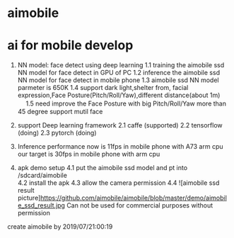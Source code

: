 # aimobile 
# ai for mobile develop
1. NN model: face detect using deep learning
   1.1 training the aimobile ssd NN model for face detect in GPU of PC
   1.2 inference the aimobile ssd NN model for face detect in mobile phone
   1.3 aimobile ssd NN model parmeter is 650K
   1.4 support dark light,shelter from, facial expression,Face Posture(Pitch/Roll/Yaw),different distance(about 1m)
　 1.5 need improve 
       the Face Posture with big Pitch/Roll/Yaw more than 45 degree
       support mutil face
    
2. support Deep learning framework
   2.1 caffe (supported)
   2.2 tensorflow (doing)
   2.3 pytorch (doing)

3. Inference performance
   now is 11fps in mobile phone with A73 arm cpu
   our target is 30fps in mobile phone with arm cpu   

4. apk demo setup 
   4.1 put the aimobile ssd model and pt into /sdcard/aimobile   
   4.2 install the apk
   4.3 allow the camera permission
   4.4 ![aimobile ssd result picture]https://github.com/aimobile/aimobile/blob/master/demo/aimobile_ssd_result.jpg
Can not be used for commercial purposes without permission

create aimobile by 2019/07/21:00:19
